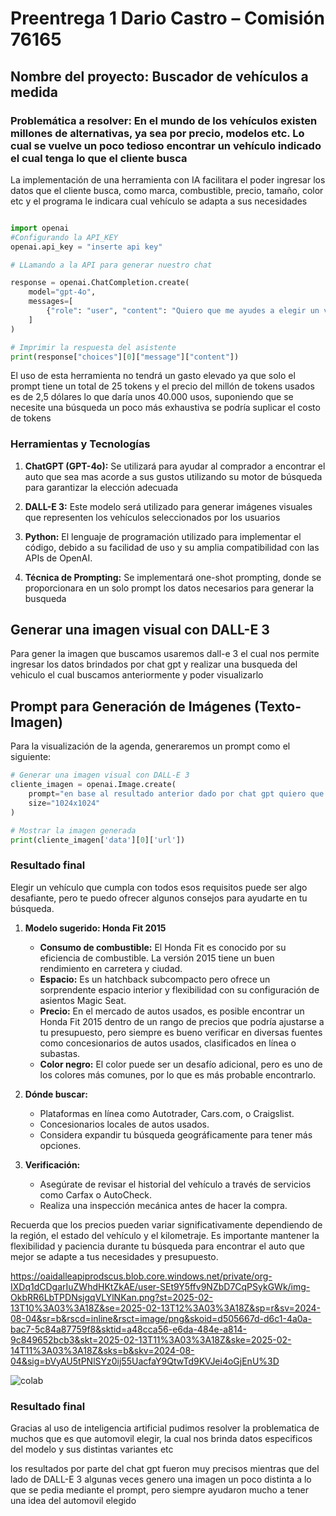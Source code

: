 # Preentrega 1 Dario Castro – Comisión 76165
## Nombre del proyecto: Buscador de vehículos a medida

### Problemática a resolver: En el mundo de los vehículos existen millones de alternativas, ya sea por precio, modelos etc. Lo cual se vuelve un poco tedioso encontrar un vehículo indicado el cual tenga lo que el cliente busca  
La implementación de una herramienta con IA facilitara el poder ingresar los datos que el cliente busca, como marca, combustible, precio, tamaño, color etc y el programa le indicara cual vehículo se adapta a sus necesidades 

```python 

import openai
#Configurando la API_KEY
openai.api_key = "inserte api key"

# LLamando a la API para generar nuestro chat

response = openai.ChatCompletion.create(
    model="gpt-4o",
    messages=[
        {"role": "user", "content": "Quiero que me ayudes a elegir un vehículo que tenga bajo consumo, sea amplio, año 2015, Honda, precio menor a 9000 dolares, color negro"}
    ]
)

# Imprimir la respuesta del asistente
print(response["choices"][0]["message"]["content"])

```

El uso de esta herramienta no tendrá un gasto elevado ya que solo el prompt tiene un total de 25 tokens y el precio del millón de tokens usados es de 2,5 dólares lo que daría unos 40.000 usos, suponiendo que se necesite una búsqueda un poco más exhaustiva se podría suplicar el costo de tokens

### Herramientas y Tecnologías 

1. **ChatGPT (GPT-4o):** Se utilizará para ayudar al comprador a encontrar el auto que sea mas acorde a sus gustos utilizando su motor de búsqueda para garantizar la elección adecuada 

2. **DALL-E 3:** Este modelo será utilizado para generar imágenes visuales que representen los vehículos seleccionados por los usuarios

3. **Python:** El lenguaje de programación utilizado para implementar el código, debido a su facilidad de uso y su amplia compatibilidad con las APIs de OpenAI.

4. **Técnica de Prompting:** Se implementará one-shot prompting, donde se proporcionara en un solo prompt los datos necesarios para generar la busqueda


## Generar una imagen visual con DALL-E 3
Para gener la imagen que buscamos usaremos dall-e 3 el cual nos permite ingresar los datos brindados por chat gpt y realizar una busqueda del vehiculo el cual buscamos anteriormente y poder visualizarlo

## Prompt para Generación de Imágenes (Texto-Imagen)

Para la visualización de la agenda, generaremos un prompt como el siguiente:

```python 
# Generar una imagen visual con DALL-E 3
cliente_imagen = openai.Image.create(
    prompt="en base al resultado anterior dado por chat gpt quiero que generes una imagen del vehiculo mostrado.",
    size="1024x1024"
)

# Mostrar la imagen generada
print(cliente_imagen['data'][0]['url'])
```
### Resultado final
Elegir un vehículo que cumpla con todos esos requisitos puede ser algo desafiante, pero te puedo ofrecer algunos consejos para ayudarte en tu búsqueda.

1. **Modelo sugerido: Honda Fit 2015**
   - **Consumo de combustible:** El Honda Fit es conocido por su eficiencia de combustible. La versión 2015 tiene un buen rendimiento en carretera y ciudad.
   - **Espacio:** Es un hatchback subcompacto pero ofrece un sorprendente espacio interior y flexibilidad con su configuración de asientos Magic Seat.
   - **Precio:** En el mercado de autos usados, es posible encontrar un Honda Fit 2015 dentro de un rango de precios que podría ajustarse a tu presupuesto, pero siempre es bueno verificar en diversas fuentes como concesionarios de autos usados, clasificados en línea o subastas.
   - **Color negro:** El color puede ser un desafío adicional, pero es uno de los colores más comunes, por lo que es más probable encontrarlo.

2. **Dónde buscar:**
   - Plataformas en línea como Autotrader, Cars.com, o Craigslist.
   - Concesionarios locales de autos usados.
   - Considera expandir tu búsqueda geográficamente para tener más opciones.

3. **Verificación:**
   - Asegúrate de revisar el historial del vehículo a través de servicios como Carfax o AutoCheck.
   - Realiza una inspección mecánica antes de hacer la compra.

Recuerda que los precios pueden variar significativamente dependiendo de la región, el estado del vehículo y el kilometraje. Es importante mantener la flexibilidad y paciencia durante tu búsqueda para encontrar el auto que mejor se adapte a tus necesidades y presupuesto.

https://oaidalleapiprodscus.blob.core.windows.net/private/org-IXDq1dCDgarIuZWhdHKtZkAE/user-SEt9Y5ffv9NZbD7CqPSykGWk/img-OkbRR6LbTPDNsjgqVLYlNKan.png?st=2025-02-13T10%3A03%3A18Z&se=2025-02-13T12%3A03%3A18Z&sp=r&sv=2024-08-04&sr=b&rscd=inline&rsct=image/png&skoid=d505667d-d6c1-4a0a-bac7-5c84a87759f8&sktid=a48cca56-e6da-484e-a814-9c849652bcb3&skt=2025-02-13T11%3A03%3A18Z&ske=2025-02-14T11%3A03%3A18Z&sks=b&skv=2024-08-04&sig=bVyAU5tPNlSYz0ij55UacfaY9QtwTd9KVJei4oGjEnU%3D

![colab](https://github.com/user-attachments/assets/ce16d2a1-05cb-4ad5-a54f-ab3276a6a87a)

### Resultado final
Gracias al uso de inteligencia artificial pudimos resolver la problematica de muchos que es que automovil elegir, la cual nos brinda datos especificos del modelo y sus distintas variantes etc

los resultados por parte del chat gpt fueron muy precisos mientras que del lado de DALL-E 3 algunas veces genero una imagen un poco distinta a lo que se pedia mediante el prompt, pero siempre ayudaron mucho a tener una idea del automovil elegido 



